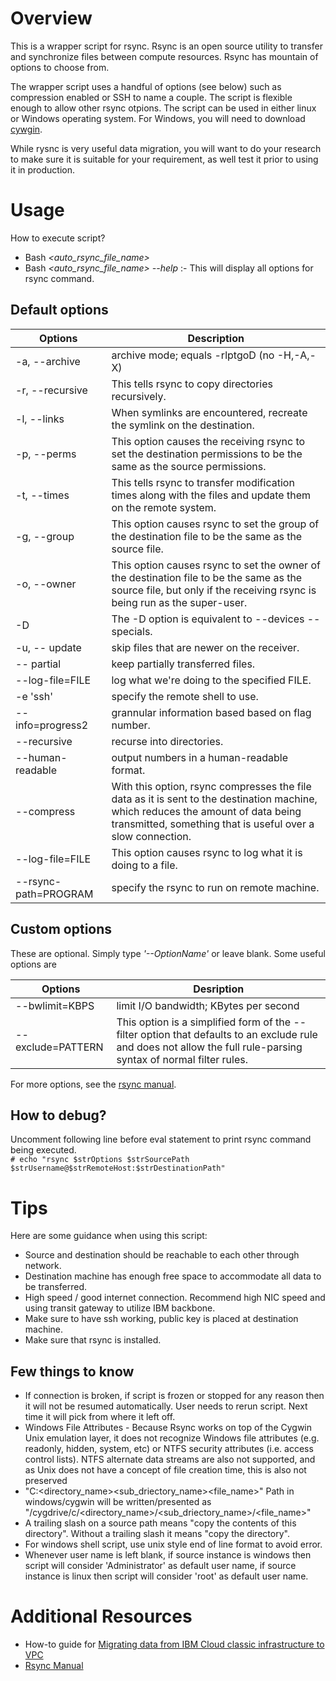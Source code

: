 # Overview

This is a wrapper script for rsync. Rsync is an open source utility to transfer and synchronize
files between compute resources. Rsync has mountain of options to choose from.

The wrapper script uses a handful of options (see below) such as compression enabled or SSH to
name a couple. The script is flexible enough to allow other rsync otpions. The script can be used
in either linux or Windows operating system. For Windows, you will need to download [cywgin](https://www.cygwin.com/).

While rysnc is very useful data migration, you will want to do your research to make sure it is
suitable for your requirement, as well test it prior to using it in production.

# Usage
How to execute script?
- Bash *<auto_rsync_file_name>* 
- Bash *<auto_rsync_file_name> --help* :- This will display all options for rsync command.

## Default options
Options | Description
--------|------------
-a, --archive | archive mode; equals -rlptgoD (no -H,-A,-X)
-r, --recursive | This tells rsync to copy directories recursively.
-l, --links | When symlinks are encountered, recreate the symlink on the destination.
-p, --perms | This option causes the receiving rsync to set the destination permissions to be the same as the source  permissions.
-t, --times | This tells rsync to transfer modification times along with the files and update them on the remote system. 
-g, --group | This option causes rsync to set the group of the destination file to be the same as the source file.
-o, --owner | This option causes rsync to set the owner of the destination file to be the same as the source file, but only if the receiving rsync is being run as the super-user.
-D | The -D option is equivalent to --devices --specials.
-u, -- update | skip files that are newer on the receiver.
-- partial | keep partially transferred files.
--log-file=FILE | log what we're doing to the specified FILE.
-e 'ssh' | specify the remote shell to use.
-- info=progress2 | grannular information based based on flag number.
--recursive | recurse into directories.
--human-readable | output numbers in a human-readable format.
--compress | With this option, rsync compresses the file data as it is sent to the destination machine, which reduces the amount of data being transmitted,  something that is useful over a slow connection.
--log-file=FILE | This option causes rsync to log what it is doing to a file.
--rsync-path=PROGRAM | specify the rsync to run on remote machine.

## Custom options
These are optional. Simply type *'--OptionName'* or leave blank. Some useful options are

Options | Desription
--------|-----------
--bwlimit=KBPS | limit I/O bandwidth; KBytes per second
--exclude=PATTERN | This option is a simplified form of the --filter option that defaults to an exclude rule and does not allow the full rule-parsing syntax of normal filter rules.

For more options, see the [rsync manual](https://linux.die.net/man/1/rsync).

## How to debug?
Uncomment following line before eval statement to print rsync command being executed. <br>
`# echo "rsync $strOptions $strSourcePath $strUsername@$strRemoteHost:$strDestinationPath"`

# Tips
Here are some guidance when using this script:
- Source and destination should be reachable to each other through network.
- Destination machine has enough free space to accommodate all data to be transferred.
- High speed / good internet connection. Recommend high NIC speed and using transit gateway to utilize IBM backbone.
- Make sure to have ssh working, public key is placed at destination machine.
- Make sure that rsync is installed.

## Few things to know
- If connection is broken, if script is frozen or stopped for any reason then it will not be resumed automatically. User needs to rerun script.	 Next time it will pick from where it left off.
- Windows File Attributes - Because Rsync works on top of the Cygwin Unix emulation layer, it does not recognize Windows file attributes (e.g. readonly, hidden, system, etc) or NTFS security attributes (i.e. access control lists). NTFS alternate data streams are also not supported, and as Unix does not have a concept of file creation time, this is also not preserved
- "C:\<directory_name>\<sub_driectory_name>\<file_name>" Path in windows/cygwin will be written/presented as "/cygdrive/c/<directory_name>/<sub_driectory_name>/<file_name>"
- A trailing slash on a source path means "copy the contents of this directory". Without a trailing slash it means "copy the directory".
- For windows shell script, use unix style end of line format to avoid error.
- Whenever user name is left blank, if source instance is windows then script will consider 'Administrator' as default user name, if source instance is linux then script will consider 'root' as default user name.

# Additional Resources
- How-to guide for [Migrating data from IBM Cloud classic infrastructure to VPC](https://cloud.ibm.com/docs/cloud-infrastructure?topic=cloud-infrastructure-data-migration-classic-to-vpc)
- [Rsync Manual](https://linux.die.net/man/1/rsync)

